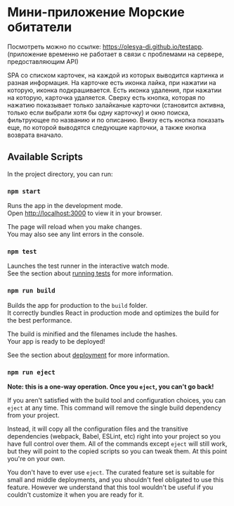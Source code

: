 # Мини-приложение Морские обитатели

Посмотреть можно по ссылке: https://olesya-di.github.io/testapp.
(приложение временно не работает в связи с проблемами на сервере, предоставляющим API)

SPA со списком карточек, на каждой из которых выводится картинка и разная информация.
На карточке есть иконка лайка, при нажатии на которую, иконка подкрашивается. 
Есть иконка удаления, при нажатии на которую, карточка удаляется. 
Сверху есть кнопка, которая по нажатию показывает только залайканые карточки (становится активна, только если выбрали хотя бы одну карточку) и окно поиска, фильтрующее по названию и по описанию. Внизу есть кнопка показать еще, по которой выводятся следующие карточки, а также кнопка возврата вначало.

## Available Scripts

In the project directory, you can run:

### `npm start`

Runs the app in the development mode.\
Open [http://localhost:3000](http://localhost:3000) to view it in your browser.

The page will reload when you make changes.\
You may also see any lint errors in the console.

### `npm test`

Launches the test runner in the interactive watch mode.\
See the section about [running tests](https://facebook.github.io/create-react-app/docs/running-tests) for more information.

### `npm run build`

Builds the app for production to the `build` folder.\
It correctly bundles React in production mode and optimizes the build for the best performance.

The build is minified and the filenames include the hashes.\
Your app is ready to be deployed!

See the section about [deployment](https://facebook.github.io/create-react-app/docs/deployment) for more information.

### `npm run eject`

**Note: this is a one-way operation. Once you `eject`, you can't go back!**

If you aren't satisfied with the build tool and configuration choices, you can `eject` at any time. This command will remove the single build dependency from your project.

Instead, it will copy all the configuration files and the transitive dependencies (webpack, Babel, ESLint, etc) right into your project so you have full control over them. All of the commands except `eject` will still work, but they will point to the copied scripts so you can tweak them. At this point you're on your own.

You don't have to ever use `eject`. The curated feature set is suitable for small and middle deployments, and you shouldn't feel obligated to use this feature. However we understand that this tool wouldn't be useful if you couldn't customize it when you are ready for it.
